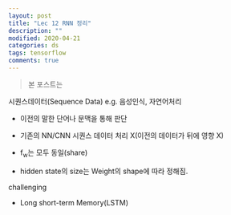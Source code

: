 ```yaml
---
layout: post
title: "Lec 12 RNN 정리"
description: ""
modified: 2020-04-21
categories: ds
tags: tensorflow
comments: true
---
```


> 본 포스트는

시퀀스데이터(Sequence Data)
e.g. 음성인식, 자연어처리
- 이전의 말한 단어나 문맥을 통해 판단
- 기존의 NN/CNN 시퀀스 데이터 처리 X(이전의 데이터가 뒤에 영향 X)


- f<sub>w</sub>는 모두 동일(share)
- hidden state의 size는 Weight의 shape에 따라 정해짐.

challenging
- Long short-term Memory(LSTM)



